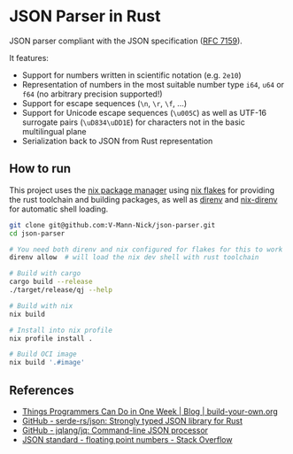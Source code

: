 # JSON Parser in Rust

JSON parser compliant with the JSON specification ([RFC 7159](https://datatracker.ietf.org/doc/html/rfc7159)).

It features:

- Support for numbers written in scientific notation (e.g. `2e10`)
- Representation of numbers in the most suitable number type `i64`, `u64` or `f64` (no arbitrary precision supported!)
- Support for escape sequences (`\n`, `\r`, `\f`, …)
- Support for Unicode escape sequences (`\u005C`) as well as UTF-16 surrogate pairs (`\uD834\uDD1E`) for characters not in the basic multilingual plane
- Serialization back to JSON from Rust representation

## How to run

This project uses the [nix package manager](https://github.com/NixOS/nix) using [nix flakes](https://nix.dev/concepts/flakes.html) for providing the rust toolchain and building packages, as well as [direnv](https://direnv.net/) and [nix-direnv](https://github.com/nix-community/nix-direnv) for automatic shell loading.

```sh
git clone git@github.com:V-Mann-Nick/json-parser.git
cd json-parser

# You need both direnv and nix configured for flakes for this to work
direnv allow  # will load the nix dev shell with rust toolchain

# Build with cargo
cargo build --release
./target/release/qj --help

# Build with nix
nix build

# Install into nix profile
nix profile install .

# Build OCI image
nix build '.#image'
```

## References

- [Things Programmers Can Do in One Week | Blog | build-your-own.org](https://build-your-own.org/blog/20231108_1week/?id=20231108)
- [GitHub - serde-rs/json: Strongly typed JSON library for Rust](https://github.com/serde-rs/json)
- [GitHub - jqlang/jq: Command-line JSON processor](https://github.com/jqlang/jq)
- [JSON standard - floating point numbers - Stack Overflow](https://stackoverflow.com/a/19554986/15782961)

